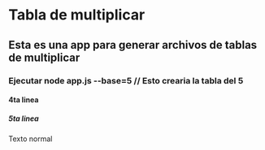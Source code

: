 # Tabla de multiplicar
## Esta es una app para generar archivos de tablas de multiplicar
### Ejecutar node app.js --base=5    // Esto crearia la tabla del 5
#### 4ta linea
##### 5ta linea

Texto normal